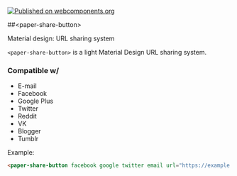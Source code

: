 [![Published on webcomponents.org](https://img.shields.io/badge/webcomponents.org-published-blue.svg)](https://www.webcomponents.org/element/MacTheZazou/paper-share-button)

##&lt;paper-share-button&gt;

Material design: URL sharing system

`<paper-share-button>` is a light Material Design URL sharing system.

### Compatible w/
+ E-mail
+ Facebook
+ Google Plus
+ Twitter
+ Reddit
+ VK
+ Blogger
+ Tumblr

Example:

<!--
```
<custom-element-demo>
  <template>
    <link rel="import" href="paper-share-button.html">
    <next-code-block></next-code-block>
  </template>
</custom-element-demo>
```
-->
```html
<paper-share-button facebook google twitter email url="https://example.org"></paper-share-button>
```
